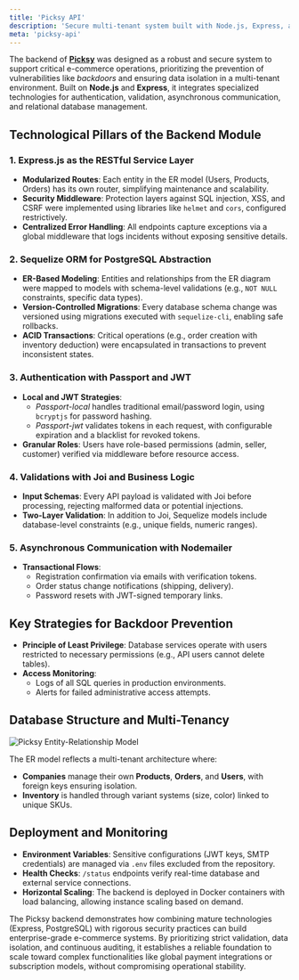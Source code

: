 ```yaml
---
title: 'Picksy API'
description: 'Secure multi-tenant system built with Node.js, Express, and PostgreSQL. Manages JWT authentication, strict validations (Joi), email delivery (Nodemailer), and protection against backdoors. Prioritizes scalability and data isolation through a relational model.'
meta: 'picksy-api'
---
```


The backend of **[Picksy](/projects/picksy/)** was designed as a robust and secure system to support critical e-commerce operations, prioritizing the prevention of vulnerabilities like _backdoors_ and ensuring data isolation in a multi-tenant environment. Built on **Node.js** and **Express**, it integrates specialized technologies for authentication, validation, asynchronous communication, and relational database management.

## Technological Pillars of the Backend Module

### 1. **Express.js as the RESTful Service Layer**

- **Modularized Routes**: Each entity in the ER model (Users, Products, Orders) has its own router, simplifying maintenance and scalability.
- **Security Middleware**: Protection layers against SQL injection, XSS, and CSRF were implemented using libraries like `helmet` and `cors`, configured restrictively.
- **Centralized Error Handling**: All endpoints capture exceptions via a global middleware that logs incidents without exposing sensitive details.

### 2. **Sequelize ORM for PostgreSQL Abstraction**

- **ER-Based Modeling**: Entities and relationships from the ER diagram were mapped to models with schema-level validations (e.g., `NOT NULL` constraints, specific data types).
- **Version-Controlled Migrations**: Every database schema change was versioned using migrations executed with `sequelize-cli`, enabling safe rollbacks.
- **ACID Transactions**: Critical operations (e.g., order creation with inventory deduction) were encapsulated in transactions to prevent inconsistent states.

### 3. **Authentication with Passport and JWT**

- **Local and JWT Strategies**:
  - _Passport-local_ handles traditional email/password login, using `bcryptjs` for password hashing.
  - _Passport-jwt_ validates tokens in each request, with configurable expiration and a blacklist for revoked tokens.
- **Granular Roles**: Users have role-based permissions (admin, seller, customer) verified via middleware before resource access.

### 4. **Validations with Joi and Business Logic**

- **Input Schemas**: Every API payload is validated with Joi before processing, rejecting malformed data or potential injections.
- **Two-Layer Validation**: In addition to Joi, Sequelize models include database-level constraints (e.g., unique fields, numeric ranges).

### 5. **Asynchronous Communication with Nodemailer**

- **Transactional Flows**:
  - Registration confirmation via emails with verification tokens.
  - Order status change notifications (shipping, delivery).
  - Password resets with JWT-signed temporary links.

## Key Strategies for Backdoor Prevention

- **Principle of Least Privilege**: Database services operate with users restricted to necessary permissions (e.g., API users cannot delete tables).
- **Access Monitoring**:
  - Logs of all SQL queries in production environments.
  - Alerts for failed administrative access attempts.

## Database Structure and Multi-Tenancy

![Picksy Entity-Relationship Model](/img/projects/picksyapi/model_er.webp)

The ER model reflects a multi-tenant architecture where:

- **Companies** manage their own **Products**, **Orders**, and **Users**, with foreign keys ensuring isolation.
- **Inventory** is handled through variant systems (size, color) linked to unique SKUs.

## Deployment and Monitoring

- **Environment Variables**: Sensitive configurations (JWT keys, SMTP credentials) are managed via `.env` files excluded from the repository.
- **Health Checks**: `/status` endpoints verify real-time database and external service connections.
- **Horizontal Scaling**: The backend is deployed in Docker containers with load balancing, allowing instance scaling based on demand.

The Picksy backend demonstrates how combining mature technologies (Express, PostgreSQL) with rigorous security practices can build enterprise-grade e-commerce systems. By prioritizing strict validation, data isolation, and continuous auditing, it establishes a reliable foundation to scale toward complex functionalities like global payment integrations or subscription models, without compromising operational stability.
